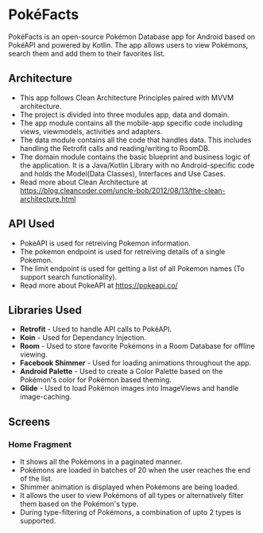 # PokéFacts

PokéFacts is an open-source Pokémon Database app for Android based on PokéAPI and powered by Kotlin.
The app allows users to view Pokémons, search them and add them to their favorites list.

## Architecture

* This app follows Clean Architecture Principles paired with MVVM architecture.
* The project is divided into three modules app, data and domain.
* The app module contains all the mobile-app specific code including views, viewmodels, activities and adapters. 
* The data module contains all the code that handles data. This includes handling the Retrofit calls and reading/writing to RoomDB.
* The domain module contains the basic blueprint and business logic of the application. It is a Java/Kotlin Library with no Android-specific code and holds the Model(Data Classes), Interfaces and Use Cases.  
* Read more about Clean Architecture at https://blog.cleancoder.com/uncle-bob/2012/08/13/the-clean-architecture.html

## API Used

* PokeAPI is used for retreiving Pokemon information. 
* The pokemon endpoint is used for retreiving details of a single Pokemon.
* The limit endpoint is used for getting a list of all Pokemon names (To support search functionality).
* Read more about PokeAPI at https://pokeapi.co/


## Libraries Used

* **Retrofit** - Used to handle API calls to PokéAPI. 
* **Koin** - Used for Dependancy Injection.
* **Room** - Used to store favorite Pokémons in a Room Database for offline viewing.
* **Facebook Shimmer** - Used for loading animations throughout the app.
* **Android Palette** - Used to create a Color Palette based on the Pokémon's color for Pokémon based theming.
* **Glide** - Used to load Pokémon images into ImageViews and handle image-caching.



## Screens

### Home Fragment
* It shows all the Pokémons in a paginated manner.
* Pokémons are loaded in batches of 20 when the user reaches the end of the list.
* Shimmer animation is displayed when Pokémons are being loaded.
* It allows the user to view Pokémons of all types or alternatively filter them based on the Pokémon's type.
* During type-filtering of Pokémons, a combination of upto 2 types is supported.
